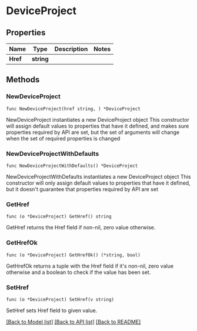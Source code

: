 # DeviceProject

## Properties

Name | Type | Description | Notes
------------ | ------------- | ------------- | -------------
**Href** | **string** |  | 

## Methods

### NewDeviceProject

`func NewDeviceProject(href string, ) *DeviceProject`

NewDeviceProject instantiates a new DeviceProject object
This constructor will assign default values to properties that have it defined,
and makes sure properties required by API are set, but the set of arguments
will change when the set of required properties is changed

### NewDeviceProjectWithDefaults

`func NewDeviceProjectWithDefaults() *DeviceProject`

NewDeviceProjectWithDefaults instantiates a new DeviceProject object
This constructor will only assign default values to properties that have it defined,
but it doesn't guarantee that properties required by API are set

### GetHref

`func (o *DeviceProject) GetHref() string`

GetHref returns the Href field if non-nil, zero value otherwise.

### GetHrefOk

`func (o *DeviceProject) GetHrefOk() (*string, bool)`

GetHrefOk returns a tuple with the Href field if it's non-nil, zero value otherwise
and a boolean to check if the value has been set.

### SetHref

`func (o *DeviceProject) SetHref(v string)`

SetHref sets Href field to given value.



[[Back to Model list]](../README.md#documentation-for-models) [[Back to API list]](../README.md#documentation-for-api-endpoints) [[Back to README]](../README.md)


